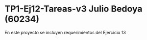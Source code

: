# TP1-Ej12-Tareas-v3  Julio Bedoya  (60234)

En este proyecto se incluyen requerimientos del Ejercicio 13
